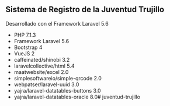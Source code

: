 ## Sistema de Registro de la Juventud Trujillo

Desarrollado con el Framework Laravel 5.6

- PHP 7.1.3
- Framework Laravel 5.6
- Bootstrap 4
- VueJS 2
- caffeinated/shinobi 3.2
- laravelcollective/html 5.4
- maatwebsite/excel 2.0
- simplesoftwareio/simple-qrcode 2.0
- webpatser/laravel-uuid 3.0
- yajra/laravel-datatables-buttons 3.0
- yajra/laravel-datatables-oracle 8.0# juventud-trujillo
